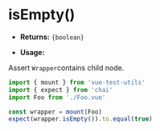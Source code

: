 # isEmpty()

- **Returns:** `{boolean}`

- **Usage:**

Assert `Wrapper`contains child node.

```js
import { mount } from 'vue-test-utils'
import { expect } from 'chai'
import Foo from './Foo.vue'

const wrapper = mount(Foo)
expect(wrapper.isEmpty()).to.equal(true)
```